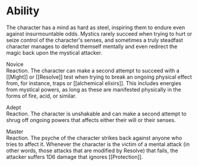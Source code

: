 # Ability
The character has a mind as hard as steel, inspiring them to endure even against insurmountable odds. Mystics rarely succeed when trying to hurt or seize control of the character's senses, and sometimes a truly steadfast character manages to defend themself mentally and even redirect the magic back upon the mystical attacker.

Novice<br>Reaction. The character can make a second attempt to succeed with a [[Might]] or [[Resolve]] test when trying to break an ongoing physical effect from, for instance, traps or [[alchemical elixirs]]. This includes energies from mystical powers, as long as these are manifested physically in the forms of fire, acid, or similar.

Adept<br>Reaction. The character is unshakable and can make a second attempt to shrug off ongoing powers that affects either their will or their senses.

Master<br>Reaction. The psyche of the character strikes back against anyone who tries to affect it. Whenever the character is the victim of a mental attack (in other words, those attacks that are modified by Resolve) that fails, the attacker suffers 1D6 damage that ignores [[Protection]].